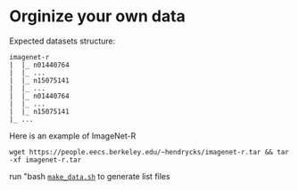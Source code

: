 # Orginize your own data

Expected datasets structure:

```
imagenet-r
|  |_ n01440764
|  |_ ...
|  |_ n15075141
|  |_ ...
|  |_ n01440764
|  |_ ...
|  |_ n15075141
|_ ...
```

Here is an example of ImageNet-R

`wget https://people.eecs.berkeley.edu/~hendrycks/imagenet-r.tar && tar -xf imagenet-r.tar`

run "bash [`make_data.sh`](make_data.sh) to generate list files
 
